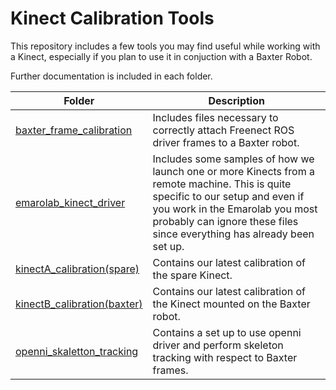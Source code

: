 # Kinect Calibration Tools

This repository includes a few tools you may find useful while working with a Kinect, especially if you plan to use it in conjuction with a Baxter Robot.

Further documentation is included in each folder.


| Folder | Description |
| ------ | ----------- |
| [baxter\_frame\_calibration](https://github.com/EmaroLab/kinect_calibration/tree/master/baxter_frame_calibration) | Includes files necessary to correctly attach Freenect ROS driver frames to a Baxter robot. |
| [emarolab\_kinect\_driver](https://github.com/EmaroLab/kinect_calibration/tree/master/emarolab_kincect_driver) | Includes some samples of how we launch one or more Kinects from a remote machine. This is quite specific to our setup and even if you work in the Emarolab you most probably can ignore these files since everything has already been set up. |
| [kinectA_calibration(spare)](https://github.com/EmaroLab/kinect_calibration/tree/master/kinectA_calibration(spare)) | Contains our latest calibration of the spare Kinect. |
| [kinectB_calibration(baxter)](https://github.com/EmaroLab/kinect_calibration/tree/master/kinectB_calibration(baxter)) | Contains our latest calibration of the Kinect mounted on the Baxter robot. |
| [openni_skaletton_tracking](https://github.com/EmaroLab/kinect_calibration/tree/master/openni_skeletton_tracking) | Contains a set up to use openni driver and perform skeleton tracking with respect to Baxter frames. |






